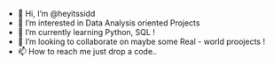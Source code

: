- 👋 Hi, I’m @heyitssidd
- 👀 I’m interested in Data Analysis oriented Projects
- 🌱 I’m currently learning Python, SQL !
- 💞️ I’m looking to collaborate on maybe some Real - world proojects !
- 📫 How to reach me just drop a code..

<!---
heyitssidd/heyitssidd is a ✨ special ✨ repository because its `README.md` (this file) appears on your GitHub profile.
You can click the Preview link to take a look at your changes.
--->
